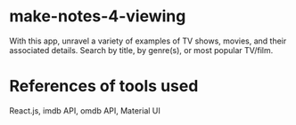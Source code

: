 # make-notes-4-viewing
With this app, unravel a variety of examples of TV shows, movies, and their associated details. Search by title, by genre(s), or most popular TV/film.

# References of tools used
React.js, imdb API, omdb API, Material UI